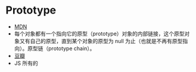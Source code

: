 # Prototype
- [MDN](https://developer.mozilla.org/zh-CN/docs/Web/JavaScript/Inheritance_and_the_prototype_chain)
- 每个对象都有一个指向它的原型（prototype）对象的内部链接，这个原型对象又有自己的原型，直到某个对象的原型为 null 为止（也就是不再有原型指向）。原型链（prototype chain）。
- [豆瓣](https://www.douban.com/note/293217333/)
- JS 所有的